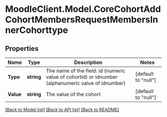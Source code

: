 # MoodleClient.Model.CoreCohortAddCohortMembersRequestMembersInnerCohorttype

## Properties

Name | Type | Description | Notes
------------ | ------------- | ------------- | -------------
**Type** | **string** | The name of the field: id                                         (numeric value of cohortid) or idnumber (alphanumeric value of idnumber)  | [default to "null"]
**Value** | **string** | The value of the cohort | [default to "null"]

[[Back to Model list]](../README.md#documentation-for-models) [[Back to API list]](../README.md#documentation-for-api-endpoints) [[Back to README]](../README.md)


